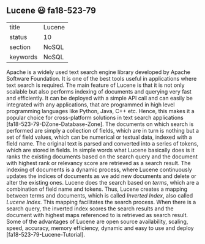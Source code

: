 ## Lucene :smiley: fa18-523-79


|          |            |
| -------- | ---------- |
| title    | Lucene     | 
| status   | 10         |
| section  | NoSQL      |
| keywords | NoSQL      |



Apache is a widely used text search engine library developed by Apache Software Foundation. It is one of the best tools useful in applications where text search is required. The main feature of Lucene is that it is not only scalable but also performs indexing of documents and querying very fast and efficiently. It can be deployed with a simple API call and can easily be integrated with any applications, that are programmed in high level programming languages like Python, Java, C++ etc. Hence, this makes it a popular choice for cross-platform solutions in text search applications [fa18-523-79-DZone-Database-Zone]. The documents on which search is performed are simply a collection of fields, which are in turn is nothing but a set of field values, which can be numerical or textual data, indexed with a field name. The original text is parsed and converted into a series of tokens, which are stored in fields. In simple words what Lucene basically does is it ranks the existing documents based on the search query and the document with highest rank or relevancy score are retrieved as a search result.  The indexing of documents is a dynamic process, where Lucene continuously updates the indices of documents as we add new documents and delete or alter the existing ones. Lucene does the search based on *terms*, which are a combination of field name and tokens. Thus, Lucene creates a mapping between terms and documents, which is called *Inverted Index*, also called *Lucene Index*. This mapping facilitates the search process. When there is a search query, the inverted index scores the search results and the document with highest maps referenced to is retrieved as search result. Some of the advantages of Lucene are open source availability, scaling, speed, accuracy, memory efficiency, dynamic and easy to use and deploy [fa18-523-79-Lucene-Tutorial].



